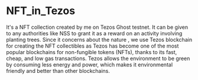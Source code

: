 # NFT_in_Tezos
It's a NFT collection created by me on Tezos Ghost testnet.
It can be given to any authorities like NSS to grant it as a reward on an activity involving planting trees.
Since it concerns about the nature , we use Tezos blockchain for creating the NFT collectibles as Tezos has become one of the most popular blockchains for non-fungible tokens (NFTs), thanks to its fast, cheap, and low gas transactions. Tezos allows the environment to be green by consuming less energy and power, which makes it environmental friendly and better than other blockchains.
